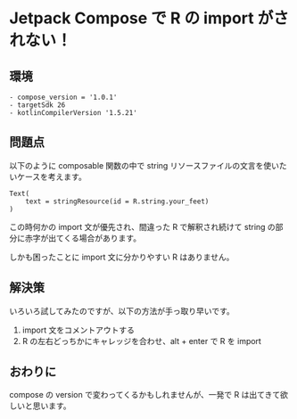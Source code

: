 # Jetpack Compose で R の import がされない！

## 環境
```
- compose_version = '1.0.1'
- targetSdk 26
- kotlinCompilerVersion '1.5.21'
```

## 問題点
以下のように composable 関数の中で string リソースファイルの文言を使いたいケースを考えます。

```
Text(
    text = stringResource(id = R.string.your_feet)
)
```

この時何かの import 文が優先され、間違った R で解釈され続けて string の部分に赤字が出てくる場合があります。

しかも困ったことに import 文に分かりやすい R はありません。

## 解決策
いろいろ試してみたのですが、以下の方法が手っ取り早いです。

1. import 文をコメントアウトする
2. R の左右どっちかにキャレッジを合わせ、alt + enter で R を import


## おわりに
compose の version で変わってくるかもしれませんが、一発で R は出てきて欲しいと思います。

